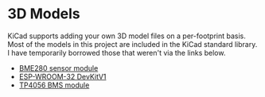 # 3D Models

KiCad supports adding your own 3D model files on a per-footprint basis. Most of the models in this project are included in the KiCad standard library. I have temporarily borrowed those that weren't via the links below.

* [BME280 sensor module](https://grabcad.com/library/bme280-model-1)
* [ESP-WROOM-32 DevKitV1](https://grabcad.com/library/esp32_devkitv1-1)
* [TP4056 BMS module](https://grabcad.com/library/tp4056-charging-module-type-c-1)
